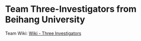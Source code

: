 # Team Three-Investigators from Beihang University

Team Wiki: [Wiki - Three Investigators](https://wiki-three-investigators.icpc-camp.org)
